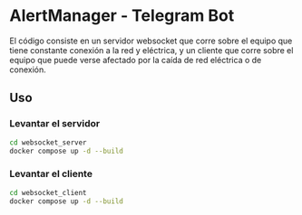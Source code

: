 # AlertManager - Telegram Bot

El código consiste en un servidor websocket que corre sobre el equipo que tiene constante conexión a la red y eléctrica, y un cliente que corre sobre el equipo que puede verse afectado por la caída de red eléctrica o de conexión.

## Uso

### Levantar el servidor

```bash
cd websocket_server
docker compose up -d --build
```

### Levantar el cliente

```bash
cd websocket_client
docker compose up -d --build
```
